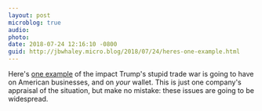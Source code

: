 ```yaml
---
layout: post
microblog: true
audio: 
photo: 
date: 2018-07-24 12:16:10 -0800
guid: http://jbwhaley.micro.blog/2018/07/24/heres-one-example.html
---
```

Here's [one example](https://www.sparkfun.com/news/2738) of the impact Trump's stupid trade war is going to have on American businesses, and on *your* wallet. This is just one company's appraisal of the situation, but make no mistake: these issues are going to be widespread.
